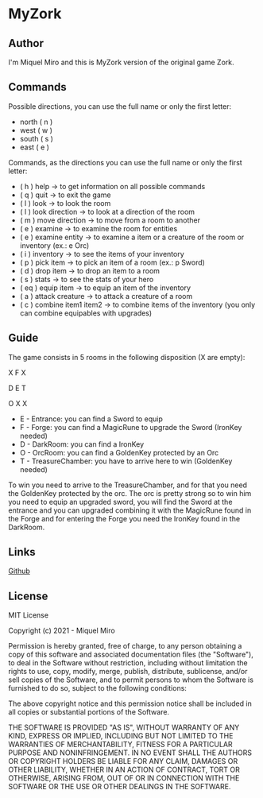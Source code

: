 # MyZork
## Author
I'm Miquel Miro and this is MyZork version of the original game Zork.
## Commands
Possible directions, you can use the full name or only the first letter:
* north ( n )
* west ( w )
* south ( s )
* east ( e )

Commands, as the directions you can use the full name or only the first letter:
* ( h ) help -> to get information on all possible commands
* ( q ) quit -> to exit the game
* ( l ) look -> to look the room
* ( l ) look direction -> to look at a direction of the room
* ( m ) move direction -> to move from a room to another
* ( e ) examine -> to examine the room for entities
* ( e ) examine entity -> to examine a item or a creature of the room or inventory (ex.: e Orc)
* ( i ) inventory -> to see the items of your inventory
* ( p ) pick item -> to pick an item of a room (ex.: p Sword)
* ( d ) drop item -> to drop an item to a room
* ( s ) stats -> to see the stats of your hero
* ( eq ) equip item -> to equip an item of the inventory
* ( a ) attack creature -> to attack a creature of a room
* ( c ) combine item1 item2 -> to combine items of the inventory (you only can combine equipables with upgrades)

## Guide
The game consists in 5 rooms in the following disposition (X are empty):

X F X

D E T

O X X


* E - Entrance: you can find a Sword to equip
* F - Forge: you can find a MagicRune to upgrade the Sword (IronKey needed)
* D - DarkRoom: you can find a IronKey
* O - OrcRoom: you can find a GoldenKey protected by an Orc
* T - TreasureChamber: you have to arrive here to win (GoldenKey needed)

To win you need to arrive to the TreasureChamber, and for that you need the GoldenKey protected by the orc. The orc is pretty strong so to win him you need to equip an upgraded sword, you will find the Sword at the entrance and you can upgraded combining it with the MagicRune found in the Forge and for entering the Forge you need the IronKey found in the DarkRoom.

## Links

[Github](https://github.com/miquelmiro3/MyZork)

## License

MIT License

Copyright (c) 2021 - Miquel Miro

Permission is hereby granted, free of charge, to any person obtaining a copy
of this software and associated documentation files (the "Software"), to deal
in the Software without restriction, including without limitation the rights
to use, copy, modify, merge, publish, distribute, sublicense, and/or sell
copies of the Software, and to permit persons to whom the Software is
furnished to do so, subject to the following conditions:

The above copyright notice and this permission notice shall be included in all
copies or substantial portions of the Software.

THE SOFTWARE IS PROVIDED "AS IS", WITHOUT WARRANTY OF ANY KIND, EXPRESS OR
IMPLIED, INCLUDING BUT NOT LIMITED TO THE WARRANTIES OF MERCHANTABILITY,
FITNESS FOR A PARTICULAR PURPOSE AND NONINFRINGEMENT. IN NO EVENT SHALL THE
AUTHORS OR COPYRIGHT HOLDERS BE LIABLE FOR ANY CLAIM, DAMAGES OR OTHER
LIABILITY, WHETHER IN AN ACTION OF CONTRACT, TORT OR OTHERWISE, ARISING FROM,
OUT OF OR IN CONNECTION WITH THE SOFTWARE OR THE USE OR OTHER DEALINGS IN THE
SOFTWARE.